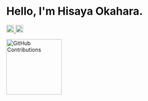 # Hello, I'm Hisaya Okahara.
<p align="left">
  <a href="https://scholar.google.com/citations?user=xx6ZBSUAAAAJ&hl=ja">
    <img height="20" src="https://img.shields.io/badge/Google%20Scholar-Click%20Here-blue" alt="Google Scholar" />
  </a>
  <a href="https://twitter.com/h_okahara_tus">
    <img height="20" src="https://img.shields.io/badge/X-Follow-000000?logo=x" alt="X (Twitter) Follow" />
  </a>
</p>
<p align="left">
  <img src="https://github-profile-summary-cards.vercel.app/api/cards/profile-details?username=h-okahara&layout=compact&theme=dracula" alt="GitHub Contributions" style="height: 145px;" />
</p>
